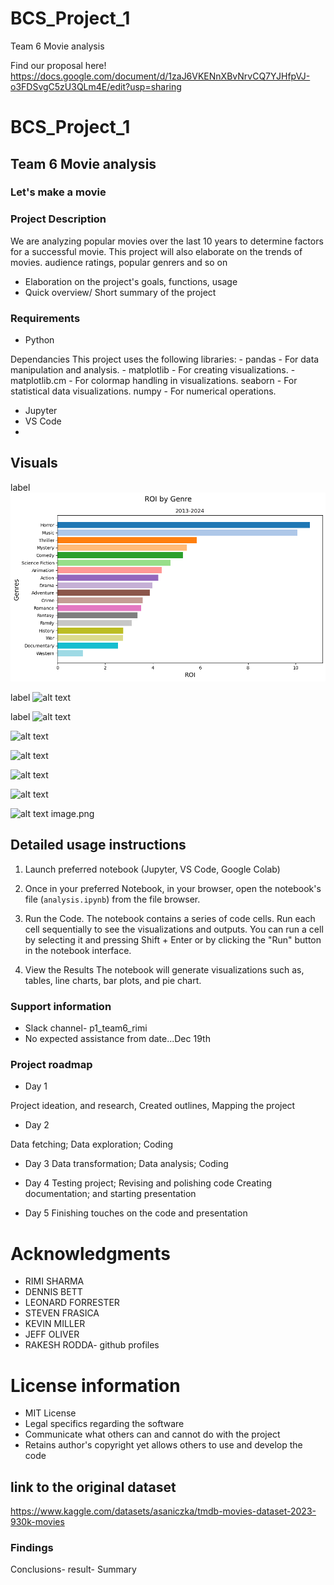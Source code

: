 # BCS_Project_1
Team 6 Movie analysis

Find our proposal here!
https://docs.google.com/document/d/1zaJ6VKENnXBvNrvCQ7YJHfpVJ-o3FDSvgC5zU3QLm4E/edit?usp=sharing


# BCS_Project_1

## Team 6 Movie analysis


### Let's make a movie

### Project Description
We are analyzing popular movies over the last 10 years to determine factors for a successful movie.
This project will also elaborate on the trends of movies. audience ratings, popular genrers and so on
- Elaboration on the project's goals, functions, usage
- Quick overview/ Short summary of the project


### Requirements
- Python

Dependancies
This project uses the following libraries:
    - pandas - For data manipulation and analysis.
    - matplotlib - For creating visualizations.
    - matplotlib.cm - For colormap handling in visualizations.
    seaborn - For statistical data visualizations.
    numpy - For numerical operations.
    
- Jupyter
- VS Code
- 

## Visuals 


label
![alt text](/images/roibygenre.png)

label
![alt text](image-1.png)

label
![alt text](image-2.png)

![alt text](image-3.png)

![alt text](image-4.png)

![alt text](image-5.png)

![alt text](image-6.png)


![alt text](image.png)
<img>image.png</img>


## Detailed usage instructions

1. Launch preferred notebook (Jupyter, VS Code, Google Colab)

2. Once in your preferred Notebook, in your browser, open the notebook's file (`analysis.ipynb`) from the file browser.

3. Run the Code.
The notebook contains a series of code cells. Run each cell sequentially to see the visualizations and outputs. You can run a cell by selecting it and pressing Shift + Enter or by clicking the "Run" button in the notebook interface.

4. View the Results
The notebook will generate visualizations such as, tables, line charts, bar plots, and pie chart. 


### Support information 

- Slack channel- p1_team6_rimi
- No expected assistance from date...Dec 19th


### Project roadmap
- Day 1

Project ideation, and research, Created outlines, Mapping the project

- Day 2

Data fetching; Data exploration; Coding

- Day 3
Data transformation; Data analysis; Coding

- Day 4
Testing project; Revising and polishing code Creating documentation; and starting presentation

- Day 5
Finishing touches on the code and presentation



# Acknowledgments
- RIMI SHARMA
- DENNIS BETT
- LEONARD FORRESTER
- STEVEN FRASICA
- KEVIN MILLER 
- JEFF OLIVER
- RAKESH RODDA- github profiles

# License information
- MIT License 
- Legal specifics regarding the software
- Communicate what others can and cannot do with the project
- Retains author's copyright yet allows others to use and develop the code

## link to the original dataset
https://www.kaggle.com/datasets/asaniczka/tmdb-movies-dataset-2023-930k-movies

### Findings
Conclusions- result- Summary


























